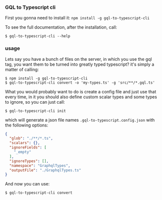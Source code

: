 ### GQL to Typescript cli

First you gonna need to install it: `npm install -g gql-to-typescript-cli`

To see the full documentation, after the installation, call:
```
$ gql-to-typescript-cli --help
```

### usage
Lets say you have a bunch of files on the server, in which you use the gql tag, you want them to be turned into greatly typed typescript? it's simply a matter of calling:

```
$ npm install -g gql-to-typescript-cli
$ gql-to-typescript-cli convert -o 'my-types.ts' -g 'src/**/*.gql.ts'
```

What you would probably want to do is create a config file and just use that every time, in it you should also define custom scalar types and some types to ignore, so you can just call:
```
$ gql-to-typescript-cli init
```

which will generate a json file names `.gql-to-typescript.config.json` with the following options:
```json
{
  "glob": "./**/*.ts",
  "scalars": {},
  "ignoreFields": [
    "_empty"
  ],
  "ignoreTypes": [],
  "namespace": "GraphqlTypes",
  "outputFile": "./GraphqlTypes.ts"
}
```

And now you can use:
```
$ gql-to-typescript-cli convert
```
